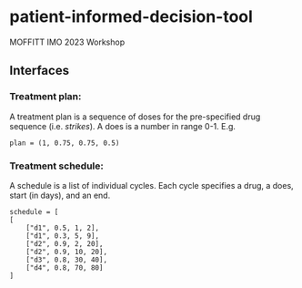 # patient-informed-decision-tool
MOFFITT IMO 2023 Workshop

##  Interfaces

### Treatment plan:

A treatment plan is a sequence of doses for the pre-specified drug sequence (i.e. *strikes*). A does is a number in range 0-1. E.g.

````
plan = (1, 0.75, 0.75, 0.5)
````

### Treatment schedule:

A schedule is a list of individual cycles. Each cycle specifies a drug, a does, start (in days), and an end.

````
schedule = [
[
    ["d1", 0.5, 1, 2],
    ["d1", 0.3, 5, 9],
    ["d2", 0.9, 2, 20],
    ["d2", 0.9, 10, 20],
    ["d3", 0.8, 30, 40],
    ["d4", 0.8, 70, 80]
]
````